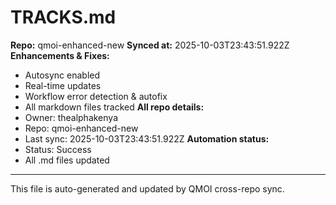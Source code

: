 # TRACKS.md

**Repo:** qmoi-enhanced-new
**Synced at:** 2025-10-03T23:43:51.922Z
**Enhancements & Fixes:**
- Autosync enabled
- Real-time updates
- Workflow error detection & autofix
- All markdown files tracked
**All repo details:**
- Owner: thealphakenya
- Repo: qmoi-enhanced-new
- Last sync: 2025-10-03T23:43:51.922Z
**Automation status:**
- Status: Success
- All .md files updated
---
This file is auto-generated and updated by QMOI cross-repo sync.
